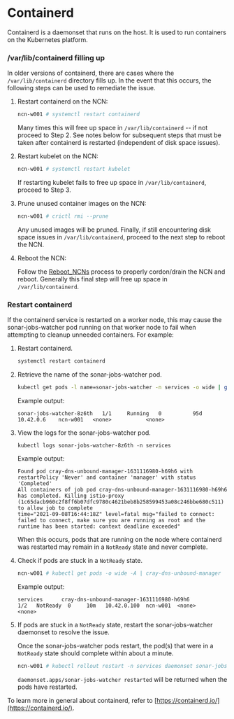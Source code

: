 # Containerd

Containerd is a daemonset that runs on the host. It is used to run containers on the Kubernetes platform.

### /var/lib/containerd filling up

In older versions of containerd, there are cases where the `/var/lib/containerd` directory fills up. In the event that this occurs, the following steps can be used to remediate the issue.

1. Restart containerd on the NCN:

   ```bash
   ncn-w001 # systemctl restart containerd
   ```

   Many times this will free up space in `/var/lib/containerd` -- if not proceed to Step 2.  See notes below for subsequent steps that must be taken after containerd is restarted (independent of disk space issues).

1. Restart kubelet on the NCN:

   ```bash
   ncn-w001 # systemctl restart kubelet
   ```

   If restarting kubelet fails to free up space in `/var/lib/containerd`, proceed to Step 3.

1. Prune unused container images on the NCN:

   ```bash
   ncn-w001 # crictl rmi --prune
   ```

   Any unused images will be pruned. Finally, if still encountering disk space issues in `/var/lib/containerd`, proceed to the next step to reboot the NCN.

1. Reboot the NCN:

   Follow the [Reboot_NCNs](../node_management/Reboot_NCNs.md) process to properly cordon/drain the NCN and reboot. Generally this final step will free up space in `/var/lib/containerd`.

### Restart containerd

If the containerd service is restarted on a worker node, this may cause the sonar-jobs-watcher pod running on that worker node to fail when attempting to cleanup unneeded containers. For example:

1. Restart containerd.

    ```bash
    systemctl restart containerd
    ```

1.  Retrieve the name of the sonar-jobs-watcher pod.

    ```bash
    kubectl get pods -l name=sonar-jobs-watcher -n services -o wide | grep ncn-w001
    ```

    Example output:

    ```
    sonar-jobs-watcher-8z6th   1/1     Running   0          95d   10.42.0.6    ncn-w001   <none>           <none>
    ```

1. View the logs for the sonar-jobs-watcher pod.

    ```
    kubectl logs sonar-jobs-watcher-8z6th -n services
    ```

    Example output:

    ```
    Found pod cray-dns-unbound-manager-1631116980-h69h6 with restartPolicy 'Never' and container 'manager' with status 'Completed'
    All containers of job pod cray-dns-unbound-manager-1631116980-h69h6 has completed. Killing istio-proxy (1c65dacb960c2f8ff6b07dfc9780c4621beb8b258599453a08c246bbe680c511) to allow job to complete
    time="2021-09-08T16:44:18Z" level=fatal msg="failed to connect: failed to connect, make sure you are running as root and the runtime has been started: context deadline exceeded"
    ```

    When this occurs, pods that are running on the node where containerd was restarted may remain in a `NotReady` state and never complete.

1. Check if pods are stuck in a `NotReady` state.

    ```bash
    ncn-w001 # kubectl get pods -o wide -A | cray-dns-unbound-manager
    ```

    Example output:

    ```
    services      cray-dns-unbound-manager-1631116980-h69h6             1/2   NotReady  0     10m   10.42.0.100  ncn-w001  <none>      <none>
    ```

1. If pods are stuck in a `NotReady` state, restart the sonar-jobs-watcher daemonset to resolve the issue.

    Once the sonar-jobs-watcher pods restart, the pod(s) that were in a `NotReady` state should complete within about a minute.

    ```bash
    ncn-w001 # kubectl rollout restart -n services daemonset sonar-jobs-watcher
    ```

    `daemonset.apps/sonar-jobs-watcher restarted` will be returned when the pods have restarted.

To learn more in general about containerd, refer to [https://containerd.io/](https://containerd.io/).
